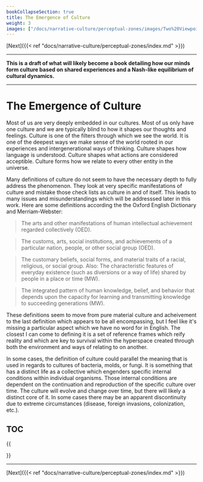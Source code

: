 ```yaml
---
bookCollapseSection: true
title: The Emergence of Culture
weight: 3
images: ["/docs/narrative-culture/perceptual-zones/images/Two%20Viewpoints.jpeg"]
---
```


[Next]({{< ref "docs/narrative-culture/perceptual-zones/index.md" >}})

---

**This is a draft of what will likely become a book detailing how our minds form culture based on shared experiences and a Nash-like equilibrium of cultural dynamics.**

---

# The Emergence of Culture

Most of us are very deeply embedded in our cultures. Most of us only have one culture and we are typically blind to how it shapes our thoughts and feelings. Culture is one of the filters through which we see the world. It is one of the deepest ways we make sense of the world rooted in our experiences and intergenerational ways of thinking. Culture shapes how language is understood. Culture shapes what actions are considered acceptible. Culture forms how we relate to every other entity in the universe.

Many definitions of culture do not seem to have the necessary depth to fully address the phenomenon. They look at very specific manifestations of culture and mistake those check lists as culture in and of itself. This leads to many issues and misunderstandings which will be addresssed later in this work. Here are some definitions according the the Oxford English Dictionary and Merriam-Webster:

> The arts and other manifestations of human intellectual achievement regarded collectively (OED).

> The customs, arts, social institutions, and achievements of a particular nation, people, or other social group (OED).

> The customary beliefs, social forms, and material traits of a racial, religious, or social group.
> Also: The characteristic features of everyday existence (such as diversions or a way of life) shared by people in a place or time (MW).

> The integrated pattern of human knowledge, belief, and behavior that depends upon the capacity for learning and transmitting knowledge to succeeding generations (MW).

These definitions seem to move from pure material culture and acheivement to the last definition which appears to be all encompassing, but I feel like it's missing a particular aspect which we have no word for in English. The closest I can come to defining it is a set of reference frames which reify reality and which are key to survival within the hyperspace created through both the environment and ways of relating to on another.

In some cases, the definition of culture could parallel the meaning that is used in regards to cultures of bacteria, molds, or fungi. It is something that has a distinct life as a collective which engenders specific internal conditions within individual organisms. Those internal conditions are dependent on the continuation and reproduction of the specific culture over time. The culture will evolve and change over time, but there will likely a distinct core of it. In some cases there may be an apparent discontinuity due to extreme circumstances (disease, foreign invasions, colonization, etc.).

## TOC

{{<section>}}

---

[Next]({{< ref "docs/narrative-culture/perceptual-zones/index.md" >}})
